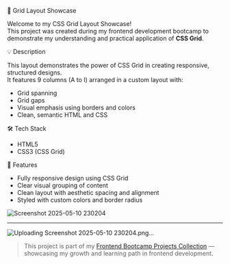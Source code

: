  🧱 Grid Layout Showcase

Welcome to my CSS Grid Layout Showcase!  
This project was created during my frontend development bootcamp to demonstrate my understanding and practical application of **CSS Grid**.

💡 Description

This layout demonstrates the power of CSS Grid in creating responsive, structured designs.  
It features 9 columns (A to I) arranged in a custom layout with:

- Grid spanning
- Grid gaps
- Visual emphasis using borders and colors
- Clean, semantic HTML and CSS

🛠️ Tech Stack

- HTML5  
- CSS3 (CSS Grid)

 🚀 Features

- Fully responsive design using CSS Grid
- Clear visual grouping of content
- Clean layout with aesthetic spacing and alignment
- Styled with custom colors and border radius



![Screenshot 2025-05-10 230204](https://github.com/user-attachments/assets/5f7efc0b-7ba5-463c-bfba-cb11771e2571)




---
![Uploading Screenshot 2025-05-10 230204.png…]()

> This project is part of my [Frontend Bootcamp Projects Collection](https://github.com/jidris-spec) — showcasing my growth and learning path in frontend development.
